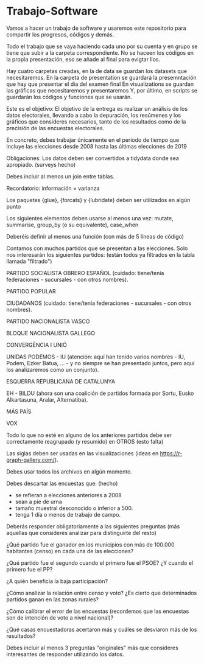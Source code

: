 # Trabajo-Software
Vamos a hacer un trabajo de software y usaremos este repositorio para compartir los progresos, códigos y demás.

Todo el trabajo que se vaya haciendo cada uno por su cuenta y en grupo se tiene que subir a la carpeta correspondiente.
No se haceen los códigos en la propia presentación, eso se añade al final para evigtar lios.

Hay cuatro carpetas creadas, en la de data se guardan los datasets que necesitaremos.
En la carpeta de presentation se guardará la presemntación que hay que presentar el dia del examen final
En visualizations se guardan las gráficas que necesitaremos y presentaremos
Y, por último, en scripts se guardarán los códigos y funciones que se usarán.

Este es el objetivo:
El objetivo de la entrega es realizar un análisis de los datos electorales, llevando a cabo la depuración, los resúmenes y los gráficos que consideres necesarios, tanto de los resultados como de la precisión de las encuestas electorales.

En concreto, debes trabajar únicamente en el período de tiempo que incluye las elecciones desde 2008 hasta las últimas elecciones de 2019

Obligaciones:
Los datos deben ser convertidos a tidydata donde sea apropiado. (surveys hecho)

Debes incluir al menos un join entre tablas.

Recordatorio: información = varianza

Los paquetes {glue}, {forcats} y {lubridate} deben ser utilizados en algún punto

Los siguientes elementos deben usarse al menos una vez: mutate, summarise, group_by (o su equivalente), case_when

Deberéis definir al menos una función (con más de 5 líneas de código)

Contamos con muchos partidos que se presentan a las elecciones. Solo nos interesarán los siguientes partidos: (están todos ya filtrados en la tabla llamada "filtrado")

PARTIDO SOCIALISTA OBRERO ESPAÑOL (cuidado: tiene/tenía federaciones - sucursales - con otros nombres).

PARTIDO POPULAR

CIUDADANOS (cuidado: tiene/tenía federaciones - sucursales - con otros nombres).

PARTIDO NACIONALISTA VASCO

BLOQUE NACIONALISTA GALLEGO

CONVERGÈNCIA I UNIÓ

UNIDAS PODEMOS - IU (atención: aquí han tenido varios nombres - IU, Podem, Ezker Batua, ... - y no siempre se han presentado juntos, pero aquí los analizaremos como un conjunto).

ESQUERRA REPUBLICANA DE CATALUNYA

EH - BILDU (ahora son una coalición de partidos formada por Sortu, Eusko Alkartasuna, Aralar, Alternatiba).

MÁS PAÍS

VOX

Todo lo que no esté en alguno de los anteriores partidos debe ser correctamente reagrupado (y resumido) en OTROS (esto falta)

Las siglas deben ser usadas en las visualizaciones (ideas en https://r-graph-gallery.com/).

Debes usar todos los archivos en algún momento.

Debes descartar las encuestas que: (hecho)

-   se refieran a elecciones anteriores a 2008
-   sean a pie de urna
-   tamaño muestral desconocido o inferior a 500.
-   tenga 1 día o menos de trabajo de campo.

Deberás responder obligatoriamente a las siguientes preguntas (más aquellas que consideres analizar para distinguirte del resto)

¿Qué partido fue el ganador en los municipios con más de 100.000 habitantes (censo) en cada una de las elecciones?

¿Qué partido fue el segundo cuando el primero fue el PSOE? ¿Y cuando el primero fue el PP?

¿A quién beneficia la baja participación?

¿Cómo analizar la relación entre censo y voto? ¿Es cierto que determinados partidos ganan en las zonas rurales?

¿Cómo calibrar el error de las encuestas (recordemos que las encuestas son de intención de voto a nivel nacional)?

¿Qué casas encuestadoras acertaron más y cuáles se desviaron más de los resultados?

Debes incluir al menos 3 preguntas "originales" más que consideres interesantes de responder utilizando los datos.

